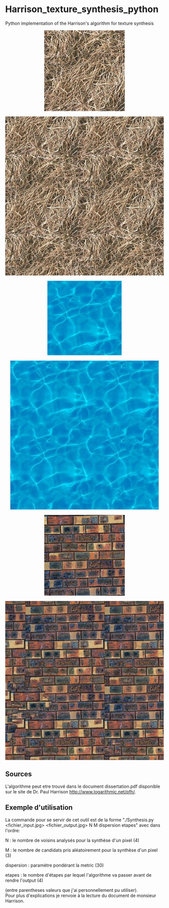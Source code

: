 # Harrison_texture_synthesis_python
Python implementation of the Harrison's algorithm for texture synthesis

<p align="center"><img alt="texture1" src="https://github.com/TC5027/Harrison_texture_synthesis_python/blob/master/inputs/texture1.jpg"></p>
<p align="center"><img alt="texture1" src="https://github.com/TC5027/Harrison_texture_synthesis_python/blob/master/outputs/output1.jpg"></p>


<p align="center"><img alt="texture1" src="https://github.com/TC5027/Harrison_texture_synthesis_python/blob/master/inputs/texture2.jpg"></p>
<p align="center"><img alt="texture1" src="https://github.com/TC5027/Harrison_texture_synthesis_python/blob/master/outputs/output2.jpg"></p>

<p align="center"><img alt="texture1" src="https://github.com/TC5027/Harrison_texture_synthesis_python/blob/master/inputs/texture3.jpg"></p>
<p align="center"><img alt="texture1" src="https://github.com/TC5027/Harrison_texture_synthesis_python/blob/master/outputs/output3.jpg"></p>

## Sources

L'algorithme peut etre trouvé dans le document dissertation.pdf disponible sur le site de Dr. Paul Harrison http://www.logarithmic.net/pfh/.

## Exemple d'utilisation

La commande pour se servir de cet outil est de la forme "./Synthesis.py <fichier_input.jpg> <fichier_output.jpg> N M dispersion etapes" avec dans l'ordre:

N : le nombre de voisins analysés pour la synthèse d'un pixel (4)

M : le nombre de candidats pris aléatoirement pour la synthèse d'un pixel (3)

dispersion : paramètre pondérant la metric (30)

etapes : le nombre d'étapes par lequel l'algorithme va passer avant de rendre l'output (4)



(entre parentheses valeurs que j'ai personnellement pu utiliser).    
Pour plus d'explications je renvoie à la lecture du document de monsieur Harrison.
